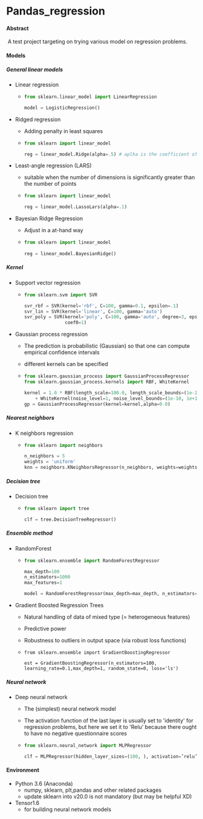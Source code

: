 # Pandas_regression
#### Abstract

​	A test project targeting on trying various model on regression problems.

#### Models

##### General linear models

- Linear regression

  - ```python
    from sklearn.linear_model import LinearRegression
    
    model = LogisticRegression()
    ```

- Ridged regression 

  - Adding penalty in least squares

  - ```python
    from sklearn import linear_model
    
    reg = linear_model.Ridge(alpha=.5) # aplha is the coefficient of penalty
    ```

- Least-angle regression (LARS)

  - suitable when the number of dimensions is significantly greater than the number of points

  - ```python
    from sklearn import linear_model
    
    reg = linear_model.LassoLars(alpha=.1)
    ```

- Bayesian Ridge Regression

  - Adjust in a at-hand way

  - ```python
    from sklearn import linear_model
     
    reg = linear_model.BayesianRidge()
    ```

##### Kernel

- Support vector regression

  - ```python
    from sklearn.svm import SVR
    
    svr_rbf = SVR(kernel='rbf', C=100, gamma=0.1, epsilon=.1)
    svr_lin = SVR(kernel='linear', C=100, gamma='auto')
    svr_poly = SVR(kernel='poly', C=100, gamma='auto', degree=3, epsilon=.1,
                   coef0=1)
    ```

- Gaussian process regression
  - The prediction is probabilistic (Gaussian) so that one can compute empirical confidence intervals

  -  different kernels can be specified 

  - ```python
    from sklearn.gaussian_process import GaussianProcessRegressor
    from sklearn.gaussian_process.kernels import RBF, WhiteKernel
    
    kernel = 1.0 * RBF(length_scale=100.0, length_scale_bounds=(1e-2, 1e3)) \
        + WhiteKernel(noise_level=1, noise_level_bounds=(1e-10, 1e+1))
    gp = GaussianProcessRegressor(kernel=kernel,alpha=0.0)
    ```

##### Nearest neighbors

- K neighbors regression

  - ```python
    from sklearn import neighbors
    
    n_neighbors = 5
    weights = 'uniform'
    knn = neighbors.KNeighborsRegressor(n_neighbors, weights=weights)
    ```

##### Decision tree

- Decision tree

  - ```python
    from sklearn import tree
    
    clf = tree.DecisionTreeRegressor()
    ```

##### Ensemble method

- RandomForest

  - ```python
    from sklearn.ensemble import RandomForestRegressor
    
    max_depth=100
    n_estimators=1000
    max_features=1
    
    model = RandomForestRegressor(max_depth=max_depth, n_estimators=n_estimators, max_features=max_features)
    ```

- Gradient Boosted Regression Trees

  - Natural handling of data of mixed type (= heterogeneous features)

  - Predictive power

  - Robustness to outliers in output space (via robust loss functions)

  - ```
    from sklearn.ensemble import GradientBoostingRegressor
    
    est = GradientBoostingRegressor(n_estimators=100, learning_rate=0.1,max_depth=1, random_state=0, loss='ls')
    ```

##### Neural network

- Deep neural network 
  - The (simplest) neural network model

  - The activation function of the last layer is usually set to 'identity' for regression problems, but here we set it to 'Relu' because there ought to have no negative questionnaire scores

  - ```python
    from sklearn.neural_network import MLPRegressor
    
    clf = MLPRegressor(hidden_layer_sizes=(100, ), activation=’relu’, solver=’adam’, alpha=0.0001, batch_size=’auto’, learning_rate=’constant’, learning_rate_init=0.001, power_t=0.5, max_iter=200, shuffle=True, random_state=None, tol=0.0001, verbose=False, warm_start=False, momentum=0.9, nesterovs_momentum=True, early_stopping=False, validation_fraction=0.1, beta_1=0.9, beta_2=0.999, epsilon=1e-08, n_iter_no_change=10)
    ```


#### Environment

- Python 3.6 (Anaconda)
  - numpy, sklearn, plt,pandas and other related packages
  - update sklearn into v20.0 is not mandatory (but may be helpful XD) 
- Tensor1.6
  - for building neural network models